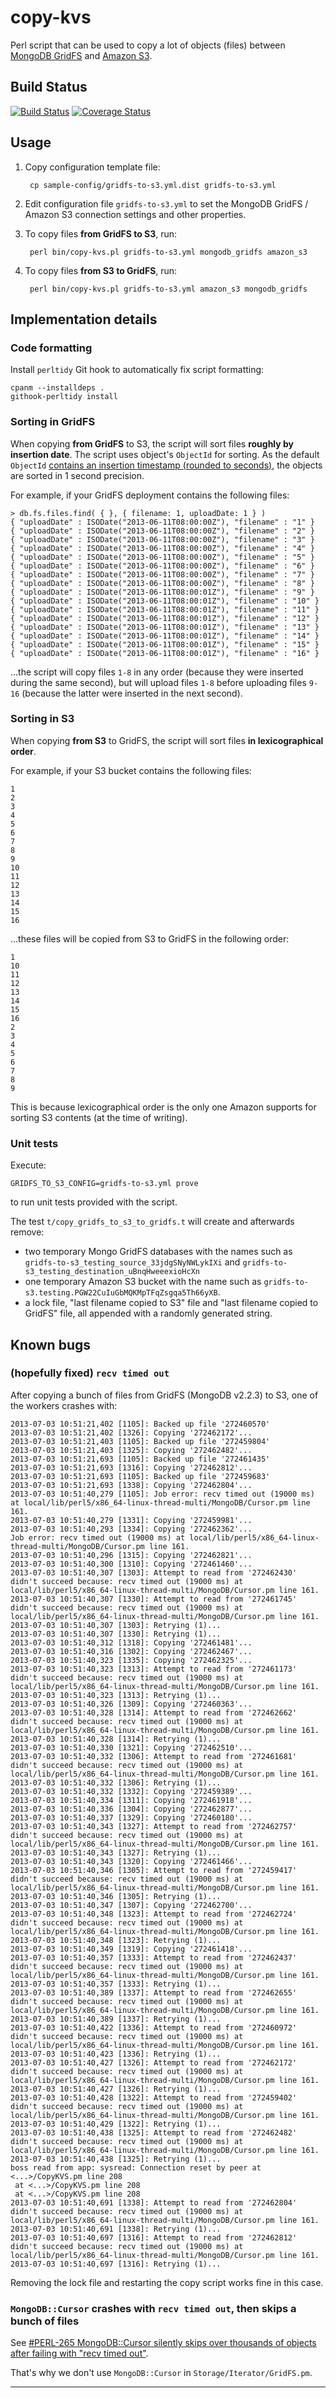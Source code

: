 # copy-kvs

Perl script that can be used to copy a lot of objects (files) between [MongoDB GridFS][gridfs] and [Amazon S3][s3].

## Build Status

[![Build Status](https://travis-ci.org/berkmancenter/copy-kvs.svg?branch=master)](https://travis-ci.org/berkmancenter/copy-kvs) 
[![Coverage Status](https://coveralls.io/repos/berkmancenter/copy-kvs/badge.svg?branch=master)](https://coveralls.io/r/berkmancenter/copy-kvs?branch=master)

## Usage

1. Copy configuration template file:

        cp sample-config/gridfs-to-s3.yml.dist gridfs-to-s3.yml

2. Edit configuration file `gridfs-to-s3.yml` to set the MongoDB GridFS / Amazon S3 connection settings and other properties.
3. To copy files **from GridFS to S3**, run:

        perl bin/copy-kvs.pl gridfs-to-s3.yml mongodb_gridfs amazon_s3

4. To copy files **from S3 to GridFS**, run:

        perl bin/copy-kvs.pl gridfs-to-s3.yml amazon_s3 mongodb_gridfs

## Implementation details

### Code formatting

Install `perltidy` Git hook to automatically fix script formatting:

    cpanm --installdeps .
    githook-perltidy install

### Sorting in GridFS

When copying **from GridFS** to S3, the script will sort files **roughly by insertion date**. The script uses object's `ObjectId` for sorting. As the default `ObjectId` [contains an insertion timestamp (rounded to seconds)][mongodb-objectid], the objects are sorted in 1 second precision.

For example, if your GridFS deployment contains the following files:

	> db.fs.files.find( { }, { filename: 1, uploadDate: 1 } )
	{ "uploadDate" : ISODate("2013-06-11T08:00:00Z"), "filename" : "1" }
	{ "uploadDate" : ISODate("2013-06-11T08:00:00Z"), "filename" : "2" }
	{ "uploadDate" : ISODate("2013-06-11T08:00:00Z"), "filename" : "3" }
	{ "uploadDate" : ISODate("2013-06-11T08:00:00Z"), "filename" : "4" }
	{ "uploadDate" : ISODate("2013-06-11T08:00:00Z"), "filename" : "5" }
	{ "uploadDate" : ISODate("2013-06-11T08:00:00Z"), "filename" : "6" }
	{ "uploadDate" : ISODate("2013-06-11T08:00:00Z"), "filename" : "7" }
	{ "uploadDate" : ISODate("2013-06-11T08:00:00Z"), "filename" : "8" }
	{ "uploadDate" : ISODate("2013-06-11T08:00:01Z"), "filename" : "9" }
	{ "uploadDate" : ISODate("2013-06-11T08:00:01Z"), "filename" : "10" }
	{ "uploadDate" : ISODate("2013-06-11T08:00:01Z"), "filename" : "11" }
	{ "uploadDate" : ISODate("2013-06-11T08:00:01Z"), "filename" : "12" }
	{ "uploadDate" : ISODate("2013-06-11T08:00:01Z"), "filename" : "13" }
	{ "uploadDate" : ISODate("2013-06-11T08:00:01Z"), "filename" : "14" }
	{ "uploadDate" : ISODate("2013-06-11T08:00:01Z"), "filename" : "15" }
	{ "uploadDate" : ISODate("2013-06-11T08:00:01Z"), "filename" : "16" }

...the script will copy files `1-8` in any order (because they were inserted during the same second), but will upload files `1-8` before uploading files `9-16` (because the latter were inserted in the next second).


### Sorting in S3

When copying **from S3** to GridFS, the script will sort files **in lexicographical order**.

For example, if your S3 bucket contains the following files:

	1
	2
	3
	4
	5
	6
	7
	8
	9
	10
	11
	12
	13
	14
	15
	16

...these files will be copied from S3 to GridFS in the following order:

	1
	10
	11
	12
	13
	14
	15
	16
	2
	3
	4
	5
	6
	7
	8
	9

This is because lexicographical order is the only one Amazon supports for sorting S3 contents (at the time of writing).


### Unit tests

Execute:

	GRIDFS_TO_S3_CONFIG=gridfs-to-s3.yml prove

to run unit tests provided with the script.

The test `t/copy_gridfs_to_s3_to_gridfs.t` will create and afterwards remove:

* two temporary Mongo GridFS databases with the names such as `gridfs-to-s3_testing_source_33jdgSNyNWLykIXi` and `gridfs-to-s3_testing_destination_uBnqHweeexioHcXn`
* one temporary Amazon S3 bucket with the name such as `gridfs-to-s3.testing.PGW22CuIuGbMQKMpTFqZsgqa5Th66yXB`.
* a lock file, "last filename copied to S3" file and "last filename copied to GridFS" file, all appended with a randomly generated string.


## Known bugs

### (hopefully fixed) `recv timed out`

After copying a bunch of files from GridFS (MongoDB v2.2.3) to S3, one of the workers crashes with:

	2013-07-03 10:51:21,402 [1105]: Backed up file '272460570'
	2013-07-03 10:51:21,402 [1326]: Copying '272462172'...
	2013-07-03 10:51:21,403 [1105]: Backed up file '272459804'
	2013-07-03 10:51:21,403 [1325]: Copying '272462482'...
	2013-07-03 10:51:21,693 [1105]: Backed up file '272461435'
	2013-07-03 10:51:21,693 [1316]: Copying '272462812'...
	2013-07-03 10:51:21,693 [1105]: Backed up file '272459683'
	2013-07-03 10:51:21,693 [1338]: Copying '272462804'...
	2013-07-03 10:51:40,279 [1105]: Job error: recv timed out (19000 ms) at local/lib/perl5/x86_64-linux-thread-multi/MongoDB/Cursor.pm line 161.
	2013-07-03 10:51:40,279 [1331]: Copying '272459981'...
	2013-07-03 10:51:40,293 [1334]: Copying '272462362'...
	Job error: recv timed out (19000 ms) at local/lib/perl5/x86_64-linux-thread-multi/MongoDB/Cursor.pm line 161.
	2013-07-03 10:51:40,296 [1315]: Copying '272462821'...
	2013-07-03 10:51:40,300 [1310]: Copying '272461460'...
	2013-07-03 10:51:40,307 [1303]: Attempt to read from '272462430' didn't succeed because: recv timed out (19000 ms) at local/lib/perl5/x86_64-linux-thread-multi/MongoDB/Cursor.pm line 161.
	2013-07-03 10:51:40,307 [1330]: Attempt to read from '272461745' didn't succeed because: recv timed out (19000 ms) at local/lib/perl5/x86_64-linux-thread-multi/MongoDB/Cursor.pm line 161.
	2013-07-03 10:51:40,307 [1303]: Retrying (1)...
	2013-07-03 10:51:40,307 [1330]: Retrying (1)...
	2013-07-03 10:51:40,312 [1318]: Copying '272461481'...
	2013-07-03 10:51:40,316 [1302]: Copying '272462467'...
	2013-07-03 10:51:40,323 [1335]: Copying '272462325'...
	2013-07-03 10:51:40,323 [1313]: Attempt to read from '272461173' didn't succeed because: recv timed out (19000 ms) at local/lib/perl5/x86_64-linux-thread-multi/MongoDB/Cursor.pm line 161.
	2013-07-03 10:51:40,323 [1313]: Retrying (1)...
	2013-07-03 10:51:40,326 [1309]: Copying '272460363'...
	2013-07-03 10:51:40,328 [1314]: Attempt to read from '272462662' didn't succeed because: recv timed out (19000 ms) at local/lib/perl5/x86_64-linux-thread-multi/MongoDB/Cursor.pm line 161.
	2013-07-03 10:51:40,328 [1314]: Retrying (1)...
	2013-07-03 10:51:40,330 [1321]: Copying '272462510'...
	2013-07-03 10:51:40,332 [1306]: Attempt to read from '272461681' didn't succeed because: recv timed out (19000 ms) at local/lib/perl5/x86_64-linux-thread-multi/MongoDB/Cursor.pm line 161.
	2013-07-03 10:51:40,332 [1306]: Retrying (1)...
	2013-07-03 10:51:40,332 [1332]: Copying '272459389'...
	2013-07-03 10:51:40,334 [1311]: Copying '272461918'...
	2013-07-03 10:51:40,336 [1304]: Copying '272462877'...
	2013-07-03 10:51:40,337 [1329]: Copying '272460180'...
	2013-07-03 10:51:40,343 [1327]: Attempt to read from '272462757' didn't succeed because: recv timed out (19000 ms) at local/lib/perl5/x86_64-linux-thread-multi/MongoDB/Cursor.pm line 161.
	2013-07-03 10:51:40,343 [1327]: Retrying (1)...
	2013-07-03 10:51:40,343 [1320]: Copying '272461466'...
	2013-07-03 10:51:40,346 [1305]: Attempt to read from '272459417' didn't succeed because: recv timed out (19000 ms) at local/lib/perl5/x86_64-linux-thread-multi/MongoDB/Cursor.pm line 161.
	2013-07-03 10:51:40,346 [1305]: Retrying (1)...
	2013-07-03 10:51:40,347 [1307]: Copying '272462700'...
	2013-07-03 10:51:40,348 [1323]: Attempt to read from '272462724' didn't succeed because: recv timed out (19000 ms) at local/lib/perl5/x86_64-linux-thread-multi/MongoDB/Cursor.pm line 161.
	2013-07-03 10:51:40,348 [1323]: Retrying (1)...
	2013-07-03 10:51:40,349 [1319]: Copying '272461418'...
	2013-07-03 10:51:40,357 [1333]: Attempt to read from '272462437' didn't succeed because: recv timed out (19000 ms) at local/lib/perl5/x86_64-linux-thread-multi/MongoDB/Cursor.pm line 161.
	2013-07-03 10:51:40,357 [1333]: Retrying (1)...
	2013-07-03 10:51:40,389 [1337]: Attempt to read from '272462655' didn't succeed because: recv timed out (19000 ms) at local/lib/perl5/x86_64-linux-thread-multi/MongoDB/Cursor.pm line 161.
	2013-07-03 10:51:40,389 [1337]: Retrying (1)...
	2013-07-03 10:51:40,422 [1336]: Attempt to read from '272460972' didn't succeed because: recv timed out (19000 ms) at local/lib/perl5/x86_64-linux-thread-multi/MongoDB/Cursor.pm line 161.
	2013-07-03 10:51:40,423 [1336]: Retrying (1)...
	2013-07-03 10:51:40,427 [1326]: Attempt to read from '272462172' didn't succeed because: recv timed out (19000 ms) at local/lib/perl5/x86_64-linux-thread-multi/MongoDB/Cursor.pm line 161.
	2013-07-03 10:51:40,427 [1326]: Retrying (1)...
	2013-07-03 10:51:40,428 [1322]: Attempt to read from '272459402' didn't succeed because: recv timed out (19000 ms) at local/lib/perl5/x86_64-linux-thread-multi/MongoDB/Cursor.pm line 161.
	2013-07-03 10:51:40,429 [1322]: Retrying (1)...
	2013-07-03 10:51:40,438 [1325]: Attempt to read from '272462482' didn't succeed because: recv timed out (19000 ms) at local/lib/perl5/x86_64-linux-thread-multi/MongoDB/Cursor.pm line 161.
	2013-07-03 10:51:40,438 [1325]: Retrying (1)...
	boss read from app: sysread: Connection reset by peer at <...>/CopyKVS.pm line 208
	 at <...>/CopyKVS.pm line 208
	 at <...>/CopyKVS.pm line 208
	2013-07-03 10:51:40,691 [1338]: Attempt to read from '272462804' didn't succeed because: recv timed out (19000 ms) at local/lib/perl5/x86_64-linux-thread-multi/MongoDB/Cursor.pm line 161.
	2013-07-03 10:51:40,691 [1338]: Retrying (1)...
	2013-07-03 10:51:40,697 [1316]: Attempt to read from '272462812' didn't succeed because: recv timed out (19000 ms) at local/lib/perl5/x86_64-linux-thread-multi/MongoDB/Cursor.pm line 161.
	2013-07-03 10:51:40,697 [1316]: Retrying (1)...

Removing the lock file and restarting the copy script works fine in this case.


### `MongoDB::Cursor` crashes with `recv timed out`, then skips a bunch of files

See [#PERL-265 MongoDB::Cursor silently skips over thousands of objects after failing with "recv timed out"](https://jira.mongodb.org/browse/PERL-265).

That's why we don't use `MongoDB::Cursor` in `Storage/Iterator/GridFS.pm`.


---

[gridfs]: http://docs.mongodb.org/manual/core/gridfs/
[s3]: http://aws.amazon.com/s3/
[mongodb-objectid]: http://docs.mongodb.org/manual/reference/object-id/
